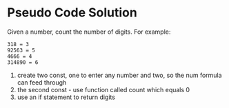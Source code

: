 
# Pseudo Code Solution


Given a number, count the number of digits. For example:

```text
318 = 3
92563 = 5
4666 = 4
314890 = 6
```
1) create two const, one to enter any number and two, so the num formula can feed through
2) the second const - use function called count which equals 0 
3) use an if statement to return digits